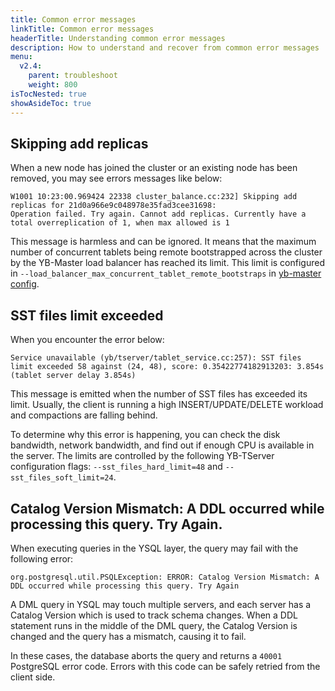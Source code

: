 ```yaml
---
title: Common error messages
linkTitle: Common error messages
headerTitle: Understanding common error messages
description: How to understand and recover from common error messages
menu:
  v2.4:
    parent: troubleshoot
    weight: 800
isTocNested: true
showAsideToc: true
---
```


## Skipping add replicas

When a new node has joined the cluster or an existing node has been removed, you may see errors messages like below:

```
W1001 10:23:00.969424 22338 cluster_balance.cc:232] Skipping add replicas for 21d0a966e9c048978e35fad3cee31698: 
Operation failed. Try again. Cannot add replicas. Currently have a total overreplication of 1, when max allowed is 1
```

This message is harmless and can be ignored. It means that the maximum number of concurrent tablets being remote bootstrapped across the
 cluster by the YB-Master load balancer has reached its limit. 
 This limit is configured in `--load_balancer_max_concurrent_tablet_remote_bootstraps` in 
 [yb-master config](../../../reference/configuration/yb-master#load-balancer-max-concurrent-tablet-remote-bootstraps).

## SST files limit exceeded

When you encounter the error below:
```
Service unavailable (yb/tserver/tablet_service.cc:257): SST files limit exceeded 58 against (24, 48), score: 0.35422774182913203: 3.854s (tablet server delay 3.854s)
```

This message is emitted when the number of SST files has exceeded its limit. Usually, the client is running a high INSERT/UPDATE/DELETE workload 
and compactions are falling behind. 

To determine why this error is happening, you can check the disk bandwidth, network bandwidth, and find out if enough CPU is available in the server. 
The limits are controlled by the following YB-TServer configuration flags: `--sst_files_hard_limit=48` and `--sst_files_soft_limit=24`.

## Catalog Version Mismatch: A DDL occurred while processing this query. Try Again.

When executing queries in the YSQL layer, the query may fail with the following error:

```
org.postgresql.util.PSQLException: ERROR: Catalog Version Mismatch: A DDL occurred while processing this query. Try Again
```

A DML query in YSQL may touch multiple servers, and each server has a Catalog Version which is used to track schema changes.
When a DDL statement runs in the middle of the DML query, the Catalog Version is changed and the query has a mismatch, causing it to fail.

In these cases, the database aborts the query and returns a `40001` PostgreSQL error code. Errors with this code can be safely
retried from the client side. 
